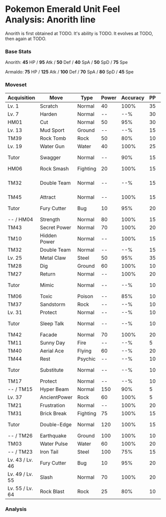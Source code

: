 # Pokemon Emerald Unit Feel Analysis: Anorith line

Anorith is first obtained at TODO. It's ability is TODO. It evolves at TODO, then again at TODO.

### Base Stats

Anorith: **45** HP / **95** Atk / **50** Def / **40** SpA / **50** SpD / **75** Spe

Armaldo: **75** HP / **125** Atk / **100** Def / **70** SpA / **80** SpD / **45** Spe

### Moveset

|Acquisition    |Move        |Type    |Power|Accuracy|PP |Notes                    |
|---            |---         |---     |---  |---     |---|---                      |
|Lv. 1          |Scratch     |Normal  |40   |100%    |35 |                         |
|Lv. 7          |Harden      |Normal  |--   |--%     |30 |                         |
|HM01           |Cut         |Normal  |50   |95%     |30 |                         |
|Lv. 13         |Mud Sport   |Ground  |--   |--%     |15 |                         |
|TM39           |Rock Tomb   |Rock    |50   |80%     |10 |                         |
|Lv. 19         |Water Gun   |Water   |40   |100%    |25 |                         |
|Tutor          |Swagger     |Normal  |--   |90%     |15 |Emerald only             |
|HM06           |Rock Smash  |Fighting|20   |100%    |15 |                         |
|TM32           |Double Team |Normal  |--   |--%     |15 |Buy at Game Corner       |
|TM45           |Attract     |Normal  |--   |100%    |15 |                         |
|Tutor          |Fury Cutter |Bug     |10   |95%     |20 |Emerald only             |
|-- / HM04      |Strength    |Normal  |80   |100%    |15 |                         |
|TM43           |Secret Power|Normal  |70   |100%    |20 |                         |
|TM10           |Hidden Power|Normal  |--   |100%    |15 |                         |
|TM32           |Double Team |Normal  |--   |--%     |15 |                         |
|Lv. 25         |Metal Claw  |Steel   |50   |95%     |35 |                         |
|TM28           |Dig         |Ground  |60   |100%    |10 |                         |
|TM27           |Return      |Normal  |--   |100%    |20 |                         |
|Tutor          |Mimic       |Normal  |--   |--%     |10 |Emerald only             |
|TM06           |Toxic       |Poison  |--   |85%     |10 |                         |
|TM37           |Sandstorm   |Rock    |--   |--%     |10 |                         |
|Lv. 31         |Protect     |Normal  |--   |--%     |10 |                         |
|Tutor          |Sleep Talk  |Normal  |--   |--%     |10 |Emerald only             |
|TM42           |Facade      |Normal  |70   |100%    |20 |                         |
|TM11           |Sunny Day   |Fire    |--   |--%     |5  |                         |
|TM40           |Aerial Ace  |Flying  |60   |--%     |20 |                         |
|TM44           |Rest        |Psychic |--   |--%     |10 |                         |
|Tutor          |Substitute  |Normal  |--   |--%     |10 |Emerald only             |
|TM17           |Protect     |Normal  |--   |--%     |10 |                         |
|-- / TM15      |Hyper Beam  |Normal  |150  |90%     |5  |                         |
|Lv. 37         |AncientPower|Rock    |60   |100%    |5  |                         |
|TM21           |Frustration |Normal  |--   |100%    |20 |                         |
|TM31           |Brick Break |Fighting|75   |100%    |15 |                         |
|Tutor          |Double-Edge |Normal  |120  |100%    |15 |Emerald only             |
|-- / TM26      |Earthquake  |Ground  |100  |100%    |10 |                         |
|TM03           |Water Pulse |Water   |60   |100%    |20 |                         |
|-- / TM23      |Iron Tail   |Steel   |100  |75%     |15 |                         |
|Lv. 43 / Lv. 46|Fury Cutter |Bug     |10   |95%     |20 |                         |
|Lv. 49 / Lv. 55|Slash       |Normal  |70   |100%    |20 |                         |
|Lv. 55 / Lv. 64|Rock Blast  |Rock    |25   |80%     |10 |                         |

### Analysis